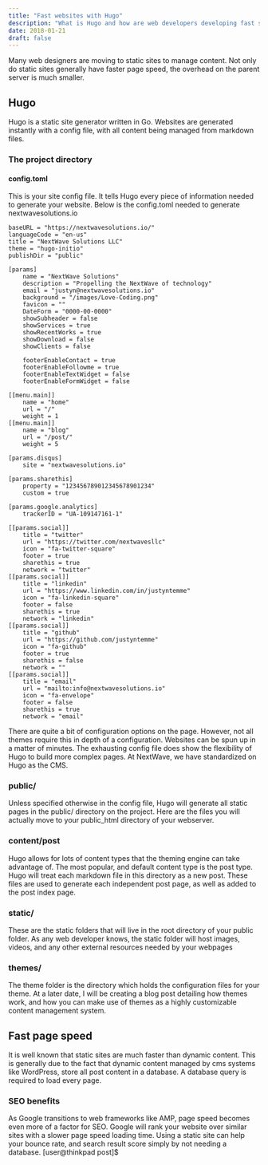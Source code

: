 ```yaml
---
title: "Fast websites with Hugo"
description: "What is Hugo and how are web developers developing fast static webpages in an instant?"
date: 2018-01-21
draft: false
---
```


Many web designers are moving to static sites to manage content. Not only do static sites generally have faster page speed, the overhead on the parent server is much smaller. 

## Hugo

Hugo is a static site generator written in Go. Websites are generated instantly with a config file, with all content being managed from markdown files.

### The project directory

#### config.toml

This is your site config file. It tells Hugo every piece of information needed to generate your website. Below is the config.toml needed to generate nextwavesolutions.io

~~~
baseURL = "https://nextwavesolutions.io/"
languageCode = "en-us"
title = "NextWave Solutions LLC"
theme = "hugo-initio"
publishDir = "public"

[params]
    name = "NextWave Solutions"
    description = "Propelling the NextWave of technology"
    email = "justyn@nextwavesolutions.io"
    background = "/images/Love-Coding.png"
    favicon = ""
    DateForm = "0000-00-0000"
    showSubheader = false
    showServices = true
    showRecentWorks = true
    showDownload = false
    showClients = false

    footerEnableContact = true
    footerEnableFollowme = true
    footerEnableTextWidget = false
    footerEnableFormWidget = false

[[menu.main]]
    name = "home"
    url = "/"
    weight = 1
[[menu.main]]
    name = "blog"
    url = "/post/"
    weight = 5

[params.disqus]
    site = "nextwavesolutions.io"

[params.sharethis]
    property = "123456789012345678901234"
    custom = true

[params.google.analytics]
    trackerID = "UA-109147161-1"

[[params.social]]
    title = "twitter"
    url = "https://twitter.com/nextwavesllc"
    icon = "fa-twitter-square"
    footer = true
    sharethis = true
    network = "twitter"
[[params.social]]
    title = "linkedin"
    url = "https://www.linkedin.com/in/justyntemme"
    icon = "fa-linkedin-square"
    footer = false
    sharethis = true
    network = "linkedin"
[[params.social]]
    title = "github"
    url = "https://github.com/justyntemme"
    icon = "fa-github"
    footer = true
    sharethis = false
    network = ""
[[params.social]]
    title = "email"
    url = "mailto:info@nextwavesolutions.io"
    icon = "fa-envelope"
    footer = false
    sharethis = true
    network = "email"

~~~ 

There are quite a bit of configuration options on the page. However, not all themes require this in depth of a configuration. Websites can be spun up in a matter of minutes. The exhausting config file does show the flexibility of Hugo to build more complex pages. At NextWave, we have standardized on Hugo as the CMS. 


### public/
Unless specified otherwise in the config file, Hugo will generate all static pages in the public/ directory on the project. Here are the files you will actually move to your public_html directory of your webserver.

### content/post
Hugo allows for lots of content types that the theming engine can take advantage of. The most popular, and default content type is the post type. Hugo will treat each markdown file in this directory as a new post. These files are used to generate each independent post page, as well as added to the post index page. 

### static/
These are the static folders that will live in the root directory of your public folder. As any web developer knows, the static folder will host images, videos, and any other external resources needed by your webpages

### themes/
The theme folder is the directory which holds the configuration files for your theme. At a later date, I will be creating a blog post detailing how themes work, and how you can make use of themes as a highly customizable content management system.

## Fast page speed
It is well known that static sites are much faster than dynamic content. This is generally due to the fact that dynamic content managed by cms systems like WordPress, store all post content in a database. A database query is required to load every page.

### SEO benefits
As Google transitions to web frameworks like AMP, page speed becomes even more of a factor for SEO. Google will rank your website over similar sites with a slower page speed loading time. Using a static site can help your bounce rate, and search result score simply by not needing a database.
[user@thinkpad post]$ 


